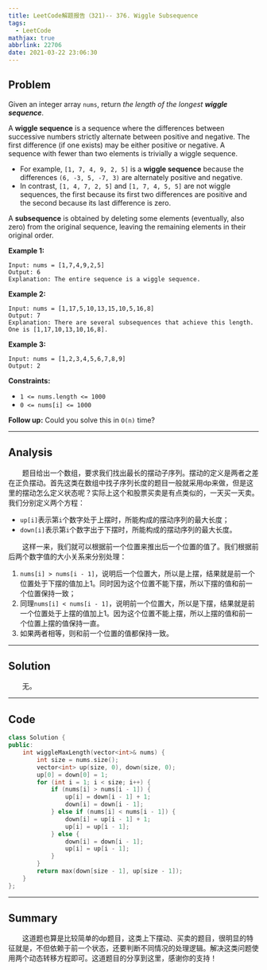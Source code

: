 ```yaml
---
title: LeetCode解题报告（321)-- 376. Wiggle Subsequence
tags:
  - LeetCode
mathjax: true
abbrlink: 22706
date: 2021-03-22 23:06:30
---
```


## Problem

Given an integer array `nums`, return *the length of the longest **wiggle sequence***.

A **wiggle sequence** is a sequence where the differences between successive numbers strictly alternate between positive and negative. The first difference (if one exists) may be either positive or negative. A sequence with fewer than two elements is trivially a wiggle sequence.

- For example, `[1, 7, 4, 9, 2, 5]` is a **wiggle sequence** because the differences `(6, -3, 5, -7, 3)` are alternately positive and negative.
- In contrast, `[1, 4, 7, 2, 5]` and `[1, 7, 4, 5, 5]` are not wiggle sequences, the first because its first two differences are positive and the second because its last difference is zero.

A **subsequence** is obtained by deleting some elements (eventually, also zero) from the original sequence, leaving the remaining elements in their original order.

<!-- more -->

**Example 1:**

```
Input: nums = [1,7,4,9,2,5]
Output: 6
Explanation: The entire sequence is a wiggle sequence.
```

**Example 2:**

```
Input: nums = [1,17,5,10,13,15,10,5,16,8]
Output: 7
Explanation: There are several subsequences that achieve this length. One is [1,17,10,13,10,16,8].
```

**Example 3:**

```
Input: nums = [1,2,3,4,5,6,7,8,9]
Output: 2
```

**Constraints:**

- `1 <= nums.length <= 1000`
- `0 <= nums[i] <= 1000`

 

**Follow up:** Could you solve this in `O(n)` time?

------

## Analysis

&emsp;&emsp;题目给出一个数组，要求我们找出最长的摆动子序列。摆动的定义是两者之差在正负摆动。首先这类在数组中找子序列长度的题目一般就采用dp来做，但是这里的摆动怎么定义状态呢？实际上这个和股票买卖是有点类似的，一天买一天卖。我们分别定义两个方程：

- `up[i]`表示第`i`个数字处于上摆时，所能构成的摆动序列的最大长度；
- `down[i]`表示第`i`个数字出于下摆时，所能构成的摆动序列的最大长度。

&emsp;&emsp;这样一来，我们就可以根据前一个位置来推出后一个位置的值了。我们根据前后两个数字值的大小关系来分别处理：

1. `nums[i] > nums[i - 1]`，说明后一个位置大，所以是上摆，结果就是前一个位置处于下摆的值加上1。同时因为这个位置不能下摆，所以下摆的值和前一个位置保持一致；
2. 同理`nums[i] < nums[i - 1]`，说明前一个位置大，所以是下摆，结果就是前一个位置处于上摆的值加上1。因为这个位置不能上摆，所以上摆的值和前一个位置上摆的值保持一直。
3. 如果两者相等，则和前一个位置的值都保持一致。

------

## Solution

&emsp;&emsp;无。

------

## Code

```c++
class Solution {
public:
    int wiggleMaxLength(vector<int>& nums) {
        int size = nums.size();
        vector<int> up(size, 0), down(size, 0);
        up[0] = down[0] = 1;
        for (int i = 1; i < size; i++) {
            if (nums[i] > nums[i - 1]) {
                up[i] = down[i - 1] + 1;
                down[i] = down[i - 1];
            } else if (nums[i] < nums[i - 1]) {
                down[i] = up[i - 1] + 1;
                up[i] = up[i - 1];
            } else {
                down[i] = down[i - 1];
                up[i] = up[i - 1];
            }
        }
        return max(down[size - 1], up[size - 1]);
    }
};
```

------

## Summary

&emsp;&emsp;这道题也算是比较简单的dp题目，这类上下摆动、买卖的题目，很明显的特征就是，不但依赖于前一个状态，还要判断不同情况的处理逻辑。解决这类问题使用两个动态转移方程即可。这道题目的分享到这里，感谢你的支持！
